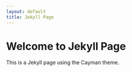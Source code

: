 ```yaml
---
layout: default
title: Jekyll Page
---
```


# Welcome to Jekyll Page

This is a Jekyll page using the Cayman theme.
